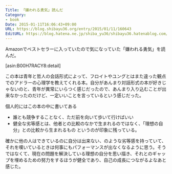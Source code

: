 ```yaml
---
Title: 「嫌われる勇気」読んだ
Category:
- book
Date: 2015-01-11T16:06:43+09:00
URL: https://blog.shibayu36.org/entry/2015/01/11/160643
EditURL: https://blog.hatena.ne.jp/shiba_yu36/shibayu36.hatenablog.com/atom/entry/8454420450079925178
---
```


Amazonでベストセラーに入っていたので気になっていた「嫌われる勇気」を読んだ。

[asin:B00H7RACY8:detail]

この本は青年と哲人の会話形式によって、フロイトやユングとはまた違った観点でのアドラーの心理学を教えてくれる本。自分があんまり対話形式の本が好きじゃないのと、青年が異常にいらつく感じだったので、あんまり入り込むことが出来なかったのだけど、一定いいことを言っているという感じだった。


個人的にはこの本の中に書いてある
- 誰とも競争することなく、ただ前を向いて歩いて行けばいい
- 健全な劣等感とは、他者との比較のなかで生まれるのではなく、「理想の自分」との比較から生まれるもの
というのが印象に残っている。

確かに他の人はできているのに自分は出来ない、のような劣等感を持っていて、それを嘆いているときは何事にもパフォーマンスが出なくなるように思う。そうではなくて、現在の問題を解決している理想の自分を思い描き、それとのギャップを埋めるための努力をするほうが健全であり、自己の成長につながるよなあと感じた。
